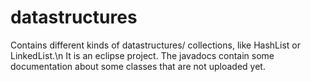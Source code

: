 # datastructures
Contains different kinds of datastructures/ collections, like HashList or LinkedList.\n
It is an eclipse project.
The javadocs contain some documentation about some classes that are not uploaded yet.
